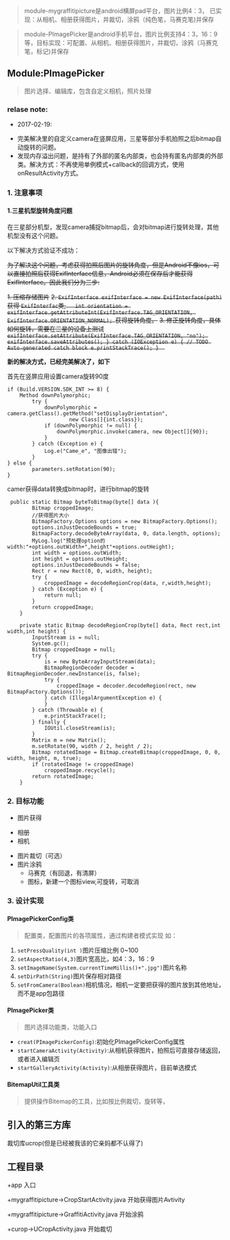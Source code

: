 
> module-mygraffitipicture是android横屏pad平台，图片比例4：3， 已实现：从相机、相册获得图片，并裁切，涂鸦（纯色笔，马赛克笔)并保存

> module-PImagePicker是android手机平台，图片比例支持4：3，16：9等，目标实现：可配置、从相机、相册获得图片，并裁切，涂鸦（马赛克笔，标记)并保存

## Module:PImagePicker

>图片选择、编辑库，包含自定义相机，照片处理

### relase note:
+ 2017-02-19:
 - 完美解决里的自定义camera在竖屏应用，三星等部分手机拍照之后bitmap自动旋转的问题。
 - 发现内存溢出问题，是持有了外部的匿名内部类，也会持有匿名内部类的外部类。解决方式：不再使用单例模式+callback的回调方式，使用onResultActivity方式。

### 1. 注意事项
#### 1.三星机型旋转角度问题


在三星部分机型，发现camera捕捉bitmap后，会对bitmap进行旋转处理，其他机型没有这个问题。

以下解决方式验证不成功：

~~为了解决这个问题，考虑获得拍照后图片的旋转角度，但是Android不像ios，可以直接拍照后获得ExifInterface信息，Android必须在保存后才能获得ExifInterface。因此我们分为三步:~~


~~1. 压缩存储图片~~
~~2.  `ExifInterface exifInterface = new ExifInterface(path)`获得 `ExifInterfac`类,`    int orientation = exifInterface.getAttributeInt(ExifInterface.TAG_ORIENTATION, ExifInterface.ORIENTATION_NORMAL);  `获得旋转角度。~~
~~3. 修正旋转角度，具体如何旋转，需要在三星的设备上测试`
exifInterface.setAttribute(ExifInterface.TAG_ORIENTATION, "no");
exifInterface.saveAttributes();
} catch (IOException e) {
// TODO Auto-generated catch block
e.printStackTrace();
}  
`~~


**新的解决方式，已经完美解决了，如下**

首先在竖屏应用设置camera旋转90度

```
if (Build.VERSION.SDK_INT >= 8) {
	Method downPolymorphic;
		try {
			downPolymorphic = camera.getClass().getMethod("setDisplayOrientation",
					new Class[]{int.class});
			if (downPolymorphic != null) {
				downPolymorphic.invoke(camera, new Object[]{90});
			}
		} catch (Exception e) {
			Log.e("Came_e", "图像出错");
		}
} else {
		parameters.setRotation(90);
}
```

camer获得data转换成bitmap时，进行bitmap的旋转

```
 public static Bitmap byteToBitmap(byte[] data ){
        Bitmap croppedImage;
        //获得图片大小
        BitmapFactory.Options options = new BitmapFactory.Options();
        options.inJustDecodeBounds = true;
        BitmapFactory.decodeByteArray(data, 0, data.length, options);
        MyLog.log("预处理option的width:"+options.outWidth+",height"+options.outHeight);
        int width = options.outWidth;
        int height = options.outHeight;
        options.inJustDecodeBounds = false;
        Rect r = new Rect(0, 0, width, height);
        try {
            croppedImage = decodeRegionCrop(data, r,width,height);
        } catch (Exception e) {
            return null;
        }
        return croppedImage;
    }

    private static Bitmap decodeRegionCrop(byte[] data, Rect rect,int width,int height) {
        InputStream is = null;
        System.gc();
        Bitmap croppedImage = null;
        try {
            is = new ByteArrayInputStream(data);
            BitmapRegionDecoder decoder = BitmapRegionDecoder.newInstance(is, false);
            try {
                croppedImage = decoder.decodeRegion(rect, new BitmapFactory.Options());
            } catch (IllegalArgumentException e) {
            }
        } catch (Throwable e) {
            e.printStackTrace();
        } finally {
            IOUtil.closeStream(is);
        }
        Matrix m = new Matrix();
        m.setRotate(90, width / 2, height / 2);
        Bitmap rotatedImage = Bitmap.createBitmap(croppedImage, 0, 0, width, height, m, true);
        if (rotatedImage != croppedImage)
            croppedImage.recycle();
        return rotatedImage;
    }

```





### 2. 目标功能
* 图片获得
 - 相册
 - 相机
* 图片裁切（可选）
* 图片涂鸦
  - 马赛克（有回退，有清屏）
  - 图标，新建一个图标view,可旋转，可取消


### 3. 设计实现 
#### PImagePickerConfig类
>配置类，配置图片的各项属性，通过构建者模式实现
如：

1. `setPressQuality(int )`图片压缩比例 0~100
2. `setAspectRatio(4,3)`图片宽高比，如4：3，16：9
4. `setImageName(System.currentTimeMillis()+".jpg")`图片名称
5. `setDirPath(String)`图片保存相对路径
6. `setFromCamera(Boolean)`相机情况，相机一定要把获得的图片放到其他地址，而不是app包路径

#### PImagePicker类
>图片选择功能类，功能入口

* `creat(PImagePickerConfig)`:初始化PImagePickerConfig属性
* `startCameraActivity(Activity)`:从相机获得图片，拍照后可直接存储返回，或者进入编辑页
* `startGalleryActivity(Activity)`:从相册获得图片，目前单选模式


#### BitemapUtil工具类
>提供操作Bitemap的工具，比如按比例裁切，旋转等，


## 引入的第三方库

裁切库ucrop(但是已经被我该的它亲妈都不认得了)


##  工程目录

+app 入口

+mygraffitipicture->CropStartActivity.java 开始获得图片Avtivity

+mygraffitipicture->GraffitiActivity.java  开始涂鸦

+curop->UCropActivity.java  开始裁切






